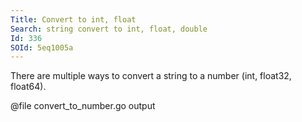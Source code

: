 ```yaml
---
Title: Convert to int, float
Search: string convert to int, float, double
Id: 336
SOId: 5eq1005a
---
```


There are multiple ways to convert a string to a number (int, float32, float64).

@file convert_to_number.go output
